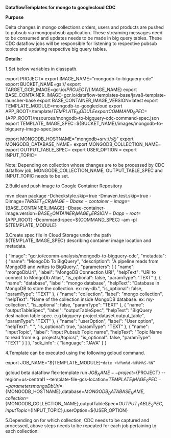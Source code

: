 **DataflowTemplates for mongo to googlecloud CDC**

**Purpose**

Delta changes in mongo collections orders, users and products are pushed to pubsub via mongopubsub application. These streaming messages need to be consumed and updates needs to be made in big query tables. These CDC dataflow jobs will be responsible for listening to respective pubsub topics and updating respective big query tables. 

**Details:**

1.Set below variables in classpath. 

export PROJECT=<project-id> 
export IMAGE_NAME="mongodb-to-bigquery-cdc" 
export BUCKET_NAME=gs://<bucket-name> 
export TARGET_GCR_IMAGE=gcr.io/${PROJECT}/${IMAGE_NAME} 
export BASE_CONTAINER_IMAGE=gcr.io/dataflow-templates-base/java8-template-launcher-base 
export BASE_CONTAINER_IMAGE_VERSION=latest 
export TEMPLATE_MODULE=mongodb-to-googlecloud 
export APP_ROOT=/template/${TEMPLATE_MODULE} 
export COMMAND_SPEC=${APP_ROOT}/resources/mongodb-to-bigquery-cdc-command-spec.json 
export TEMPLATE_IMAGE_SPEC=${BUCKET_NAME}/images/mongodb-to-bigquery-image-spec.json 
 
export MONGODB_HOSTNAME="mongodb+srv://<username>:<password>@<server-connection-string>" 
export MONGODB_DATABASE_NAME=<database name> 
export MONGODB_COLLECTION_NAME=<Collection name> 
export OUTPUT_TABLE_SPEC=<output tabel spec> 
export USER_OPTION = <user-option> 
export INPUT_TOPIC=<input-topic> 

Note: Depending on collection whose changes are to be processed by CDC dataflow job, MONGODB_COLLECTION_NAME, OUTPUT_TABLE_SPEC and INPUT_TOPIC needs to be set.  

2.Build and push image to Google Container Repository 

mvn clean package -Dcheckstyle.skip=true -Dmaven.test.skip=true -Dimage=${TARGET_GCR_IMAGE} -Dbase-container-image=${BASE_CONTAINER_IMAGE} -Dbase-container-image.version=${BASE_CONTAINER_IMAGE_VERSION} -Dapp-root=${APP_ROOT} -Dcommand-spec=${COMMAND_SPEC} -am -pl ${TEMPLATE_MODULE} 

3.Create spec file in Cloud Storage under the path ${TEMPLATE_IMAGE_SPEC} describing container image location and metadata. 

{ 
  "image": "gcr.io/ecomm-analysis/mongodb-to-bigquery-cdc", 
  "metadata": { 
    "name": "MongoDb To BigQuery", 
    "description": "A pipeline reads from MongoDB and writes to BigQuery.", 
    "parameters": [ 
      { 
        "name": "mongoDbUri", 
        "label": "MongoDB Connection URI", 
        "helpText": "URI to connect to MongoDb Atlas", 
        "is_optional": false, 
        "paramType": "TEXT" 
      }, 
      { 
        "name": "database", 
        "label": "mongo database", 
        "helpText": "Database in MongoDB to store the collection. ex: my-db.", 
        "is_optional": false, 
        "paramType": "TEXT" 
      }, 
      { 
        "name": "collection", 
        "label": "mongo collection", 
        "helpText": "Name of the collection inside MongoDB database. ex: my-collection.", 
        "is_optional": false, 
        "paramType": "TEXT" 
      }, 
      { 
        "name": "outputTableSpec", 
        "label": "outputTableSpec", 
        "helpText": "BigQuery destination table spec. e.g bigquery-project:dataset.output_table", 
        "paramType": "TEXT" 
      }, 
      { 
        "name": "userOption", 
        "label": "User option", 
        "helpText": " ", 
        "is_optional": true, 
        "paramType": "TEXT" 
      }, 
      { 
        "name": "inputTopic", 
        "label": "input Pubsub Topic name", 
        "helpText": "Topic Name to read from e.g. projects/<project-name>/topics/<topic-name>", 
        "is_optional": false, 
        "paramType": "TEXT" 
      } 
    ] 
  }, 
  "sdk_info": { 
    "language": "JAVA" 
  } 
} 

4.Template can be executed using the following gcloud command. 

export JOB_NAME="${TEMPLATE_MODULE}-`date +%Y%m%d-%H%M%S-%N`" 

gcloud beta dataflow flex-template run ${JOB_NAME} --project=${PROJECT} --region=us-central1 --template-file-gcs-location=${TEMPLATE_IMAGE_SPEC} 
--parameters mongoDbUri=${MONGODB_HOSTNAME},database=${MONGODB_DATABASE_NAME},collection=${MONGODB_COLLECTION_NAME},outputTableSpec=${OUTPUT_TABLE_SPEC},inputTopic=${INPUT_TOPIC},userOption=${USER_OPTION} 

5.Depending on for which collection, CDC needs to be captured and processed, above steps needs to be repeated for each job pertaining to each collection. 
